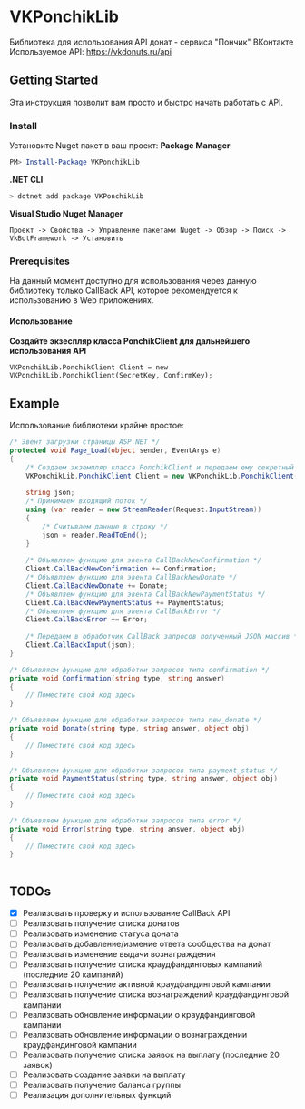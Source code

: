 # VKPonchikLib
Библиотека для использования API донат - сервиса "Пончик" ВКонтакте
Используемое API: https://vkdonuts.ru/api

## Getting Started
Эта инструкция позволит вам просто и быстро начать работать с API.

### Install
Установите Nuget пакет в ваш проект:
**Package Manager**
``` powershell
PM> Install-Package VKPonchikLib
```
**.NET CLI**
``` bash
> dotnet add package VKPonchikLib
```
**Visual Studio Nuget Manager**
```
Проект -> Свойства -> Управление пакетами Nuget -> Обзор -> Поиск -> VkBotFramework -> Установить
```

### Prerequisites
На данный момент доступно для использования через данную библиотеку только CallBack API, которое рекомендуется к использованию в Web приложениях.

#### Использование
**Создайте экзеспляр класса PonchikClient для дальнейшего использования API**
```
VKPonchikLib.PonchikClient Client = new VKPonchikLib.PonchikClient(SecretKey, ConfirmKey);
```

## Example
Использование библиотеки крайне простое:

```c#
/* Эвент загрузки страницы ASP.NET */
protected void Page_Load(object sender, EventArgs e)
{
    /* Создаем экземпляр класса PonchikClient и передаем ему секретный ключ и код подтверждения */
    VKPonchikLib.PonchikClient Client = new VKPonchikLib.PonchikClient(SecretKey, ConfirmKey);
    
    string json;
    /* Принимаем входящий поток */
    using (var reader = new StreamReader(Request.InputStream))
    {
        /* Считываем данные в строку */
        json = reader.ReadToEnd();
    }
    
    /* Объявляем функцию для эвента CallBackNewConfirmation */
    Client.CallBackNewConfirmation += Confirmation;
    /* Объявляем функцию для эвента CallBackNewDonate */
    Client.CallBackNewDonate += Donate;
    /* Объявляем функцию для эвента CallBackNewPaymentStatus */
    Client.CallBackNewPaymentStatus += PaymentStatus;
    /* Объявляем функцию для эвента CallBackError */
    Client.CallBackError += Error;
    
    /* Передаем в обработчик CallBack запросов полученный JSON массив */
    Client.CallBackInput(json);
}

/* Объявляем функцию для обработки запросов типа confirmation */
private void Confirmation(string type, string answer)
{
    // Поместите свой код здесь
}

/* Объявляем функцию для обработки запросов типа new_donate */
private void Donate(string type, string answer, object obj)
{
    // Поместите свой код здесь
}

/* Объявляем функцию для обработки запросов типа payment_status */
private void PaymentStatus(string type, string answer, object obj)
{
    // Поместите свой код здесь
}

/* Объявляем функцию для обработки запросов типа error */
private void Error(string type, string answer, object obj)
{
    // Поместите свой код здесь
}
        
```

## TODOs
- [x] Реализовать проверку и использование CallBack API
- [ ] Реализовать получение списка донатов
- [ ] Реализовать изменение статуса доната
- [ ] Реализовать добавление/измение ответа сообщества на донат
- [ ] Реализовать изменение выдачи вознаграждения
- [ ] Реализовать получение списка краудфандинговых кампаний (последние 20 кампаний)
- [ ] Реализовать получение активной краудфандинговой кампании
- [ ] Реализовать получение списка вознаграждений краудфандинговой кампании
- [ ] Реализовать обновление информации о краудфандинговой кампании
- [ ] Реализовать обновление информации о вознаграждении краудфандинговой кампании
- [ ] Реализовать получение списка заявок на выплату (последние 20 заявок)
- [ ] Реализовать создание заявки на выплату
- [ ] Реализовать получение баланса группы
- [ ] Реализация дополнительных функций
